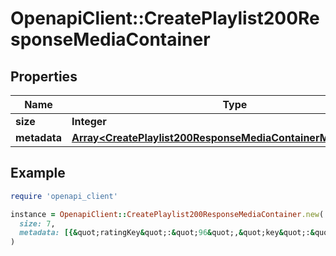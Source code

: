 # OpenapiClient::CreatePlaylist200ResponseMediaContainer

## Properties

| Name | Type | Description | Notes |
| ---- | ---- | ----------- | ----- |
| **size** | **Integer** |  | [optional] |
| **metadata** | [**Array&lt;CreatePlaylist200ResponseMediaContainerMetadataInner&gt;**](CreatePlaylist200ResponseMediaContainerMetadataInner.md) |  | [optional] |

## Example

```ruby
require 'openapi_client'

instance = OpenapiClient::CreatePlaylist200ResponseMediaContainer.new(
  size: 7,
  metadata: [{&quot;ratingKey&quot;:&quot;96&quot;,&quot;key&quot;:&quot;/playlists/96/items&quot;,&quot;guid&quot;:&quot;com.plexapp.agents.none://a2f92937-1408-40e2-b022-63a8a9377e55&quot;,&quot;type&quot;:&quot;playlist&quot;,&quot;title&quot;:&quot;A Great Playlist&quot;,&quot;summary&quot;:&quot;What a great playlist&quot;,&quot;smart&quot;:false,&quot;playlistType&quot;:&quot;video&quot;,&quot;icon&quot;:&quot;playlist://image.smart&quot;,&quot;viewCount&quot;:1,&quot;lastViewedAt&quot;:1705719589,&quot;leafCount&quot;:1,&quot;addedAt&quot;:1705719589,&quot;updatedAt&quot;:1705724593,&quot;composite&quot;:&quot;/playlists/96/composite/1705724593&quot;,&quot;duration&quot;:141000}]
)
```

